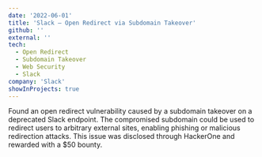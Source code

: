 ```yaml
---
date: '2022-06-01'
title: 'Slack – Open Redirect via Subdomain Takeover'
github: ''
external: ''
tech:
  - Open Redirect
  - Subdomain Takeover
  - Web Security
  - Slack
company: 'Slack'
showInProjects: true
---
```


Found an open redirect vulnerability caused by a subdomain takeover on a deprecated Slack endpoint. The compromised subdomain could be used to redirect users to arbitrary external sites, enabling phishing or malicious redirection attacks. This issue was disclosed through HackerOne and rewarded with a $50 bounty.